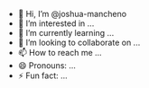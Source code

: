 - 👋 Hi, I’m @joshua-mancheno
- 👀 I’m interested in ...
- 🌱 I’m currently learning ...
- 💞️ I’m looking to collaborate on ...
- 📫 How to reach me ...
- 😄 Pronouns: ...
- ⚡ Fun fact: ...

<!---
joshua-mancheno/joshua-mancheno is a ✨ special ✨ repository because its `README.md` (this file) appears on your GitHub profile.
You can click the Preview link to take a look at your changes.
--->
